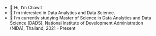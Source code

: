 - 👋 Hi, I’m Chawit
- 👀 I’m interested in Data Analytics and Data Science.
- 🌱 I’m currently studying Master of Science in Data Analytics and Data Science (DADS), National Institute of Development Administration (NIDA), Thailand, 2021 - Present

<!---
ChawitTe/ChawitTe is a ✨ special ✨ repository because its `README.md` (this file) appears on your GitHub profile.
You can click the Preview link to take a look at your changes.
--->
